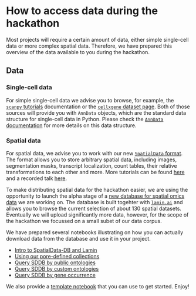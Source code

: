 # How to access data during the hackathon

Most projects will require a certain amount of data, either simple single-cell data or more complex spatial data. Therefore, we have prepared this overview of the data available to you during the hackathon.

## Data

### Single-cell data

For simple single-cell data we advise you to browse, for example, the [`scanpy` tutorials](https://scanpy.readthedocs.io/en/stable/tutorials/index.html) documentation or the [`cellxgene` dataset page](https://cellxgene.cziscience.com/datasets). Both of those sources will provide you with `AnnData` objects, which are the standard data structure for single-cell data in Python. Please check the [`AnnData` documentation](https://anndata.readthedocs.io/en/stable/) for more details on this data structure.

### Spatial data

For spatial data, we advise you to work with our new [`SpatialData` format](https://spatialdata.scverse.org/en/stable/). The format allows you to store arbitrary spatial data, including images, segmentation masks, transcript localization, count tables, their relative transformations to each other and more. More tutorials can be found [here](https://spatialdata.scverse.org/en/stable/) and a recorded talk [here](https://www.youtube.com/watch?v=LjHf451ICPY).

To make distributing spatial data for the hackathon easier, we are using the opportunity to launch the alpha stage of a [new database for spatial omics data](https://lamin.ai/scverse/spatialdata-db/artifacts?filter[and][0][or][0][_branch_code][eq]=1&filter[and][1][or][0][is_latest][eq]=true) we are working on. The database is built togehter with [`lamin.ai`](https://lamin.ai/) and allows you to browse the current selection of about 130 spatial datasets. Eventually we will upload significantly more data, however, for the scope of the hackathon we focussed on a small subet of our data corpus.

We have prepared several notebooks illustrating on how you can actually download data from the database and use it in your project.

- [Intro to SpatialData-DB and Lamin](https://github.com/scverse/202503_hackathon_owkin/blob/main/data/intro.ipynb)
- [Using our pore-defined collections](https://github.com/scverse/202503_hackathon_owkin/blob/main/data/query_collections.ipynb)
- [Query SDDB by public ontologies](https://github.com/scverse/202503_hackathon_owkin/blob/main/data/query_ontologies.ipynb)
- [Query SDDB by custom ontologies](https://github.com/scverse/202503_hackathon_owkin/blob/main/data/query_labels.ipynb)
- [Query SDDB by gene occurrence](https://github.com/scverse/202503_hackathon_owkin/blob/main/data/query_genes.ipynb)

We also provide a [template notebook](https://github.com/scverse/202503_hackathon_owkin/blob/main/data/template_notebook.ipynb) that you can use to get started. Enjoy!